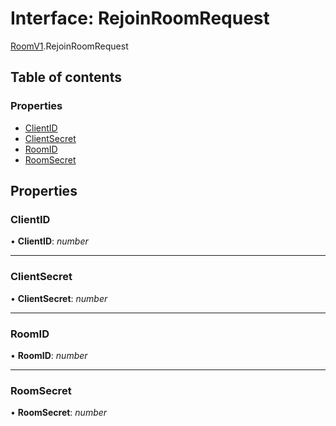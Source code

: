 # Interface: RejoinRoomRequest

[RoomV1](../modules/roomv1.md).RejoinRoomRequest

## Table of contents

### Properties

- [ClientID](roomv1.rejoinroomrequest.md#clientid)
- [ClientSecret](roomv1.rejoinroomrequest.md#clientsecret)
- [RoomID](roomv1.rejoinroomrequest.md#roomid)
- [RoomSecret](roomv1.rejoinroomrequest.md#roomsecret)

## Properties

### ClientID

• **ClientID**: *number*

___

### ClientSecret

• **ClientSecret**: *number*

___

### RoomID

• **RoomID**: *number*

___

### RoomSecret

• **RoomSecret**: *number*
